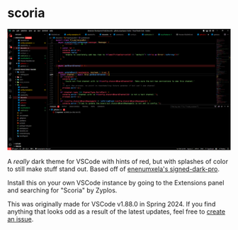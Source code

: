 # scoria

![Editor Screenshot](./screenshot.png)

A *really* dark theme for VSCode with hints of red, but with splashes of color to still make stuff stand out. Based off of [enenumxela's signed-dark-pro](https://github.com/enenumxela/vscode-signed-dark-pro).

Install this on your own VSCode instance by going to the Extensions panel and searching for "Scoria" by Zyplos.

This was originally made for VSCode v1.88.0 in Spring 2024. If you find anything that looks odd as a result of the latest updates, feel free to [create an issue](https://github.com/zyplos/scoria/issues).